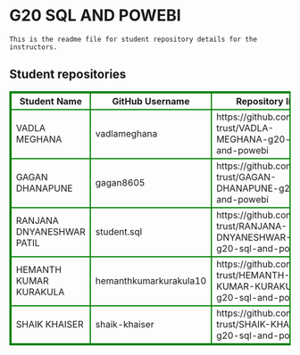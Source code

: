 # G20 SQL AND POWEBI
    This is the readme file for student repository details for the instructors.
## Student repositories 
<table style="border : 2px solid green; width:100%;">
<tr >
<th style="border : 2px solid green;">Student Name</th>
<th style="border : 2px solid green;">GitHub Username</th>
<th style="border : 2px solid green;">Repository link</th>
</tr>
<tr style="border : 2px solid green;">
<td style="border : 2px solid green;">VADLA MEGHANA</td> 

<td style="border : 2px solid green;">vadlameghana</td> 

<td style="border : 2px solid green;">https://github.com/sure-trust/VADLA-MEGHANA-g20-sql-and-powebi</td> 
</tr>

<tr style="border : 2px solid green;">
<td style="border : 2px solid green;">GAGAN DHANAPUNE</td> 

<td style="border : 2px solid green;">gagan8605</td> 

<td style="border : 2px solid green;">https://github.com/sure-trust/GAGAN-DHANAPUNE-g20-sql-and-powebi</td> 
</tr>

<tr style="border : 2px solid green;">
<td style="border : 2px solid green;">RANJANA DNYANESHWAR PATIL</td> 

<td style="border : 2px solid green;">student.sql</td> 

<td style="border : 2px solid green;">https://github.com/sure-trust/RANJANA-DNYANESHWAR-PATIL-g20-sql-and-powebi</td> 
</tr>

<tr style="border : 2px solid green;">
<td style="border : 2px solid green;">HEMANTH KUMAR KURAKULA</td> 

<td style="border : 2px solid green;">hemanthkumarkurakula10</td> 

<td style="border : 2px solid green;">https://github.com/sure-trust/HEMANTH-KUMAR-KURAKULA-g20-sql-and-powebi</td> 
</tr>

<tr style="border : 2px solid green;">
<td style="border : 2px solid green;">SHAIK KHAISER</td> 

<td style="border : 2px solid green;">shaik-khaiser</td> 

<td style="border : 2px solid green;">https://github.com/sure-trust/SHAIK-KHAISER-g20-sql-and-powebi</td> 
</tr>
